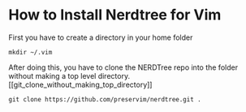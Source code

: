 # How to Install Nerdtree for Vim

First you have to create a directory in your home folder

```shell
mkdir ~/.vim
```

After doing this, you have to clone the NERDTree repo into the folder without making a top level directory. [[git_clone_without_making_top_directory]]
```shell
git clone https://github.com/preservim/nerdtree.git .